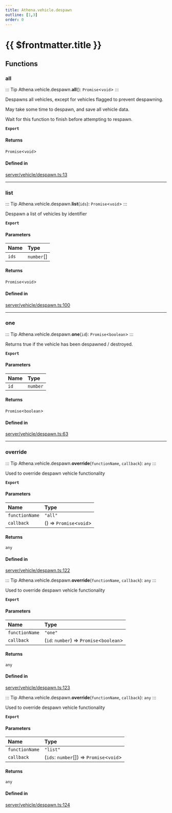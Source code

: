 ```yaml
---
title: Athena.vehicle.despawn
outline: [1,3]
order: 0
---
```


# {{ $frontmatter.title }}


## Functions

### all

::: Tip
Athena.vehicle.despawn.**all**(): `Promise`<`void`\>
:::

Despawns all vehicles, except for vehicles flagged to prevent despawning.

May take some time to despawn, and save all vehicle data.

Wait for this function to finish before attempting to respawn.

**`Export`**

#### Returns

`Promise`<`void`\>

#### Defined in

[server/vehicle/despawn.ts:13](https://github.com/Stuyk/altv-athena/blob/6013452/src/core/server/vehicle/despawn.ts#L13)

___

### list

::: Tip
Athena.vehicle.despawn.**list**(`ids`): `Promise`<`void`\>
:::

Despawn a list of vehicles by identifier

**`Export`**

#### Parameters

| Name | Type |
| :------ | :------ |
| `ids` | `number`[] |

#### Returns

`Promise`<`void`\>

#### Defined in

[server/vehicle/despawn.ts:100](https://github.com/Stuyk/altv-athena/blob/6013452/src/core/server/vehicle/despawn.ts#L100)

___

### one

::: Tip
Athena.vehicle.despawn.**one**(`id`): `Promise`<`boolean`\>
:::

Returns true if the vehicle has been despawned / destroyed.

**`Export`**

#### Parameters

| Name | Type |
| :------ | :------ |
| `id` | `number` |

#### Returns

`Promise`<`boolean`\>

#### Defined in

[server/vehicle/despawn.ts:63](https://github.com/Stuyk/altv-athena/blob/6013452/src/core/server/vehicle/despawn.ts#L63)

___

### override

::: Tip
Athena.vehicle.despawn.**override**(`functionName`, `callback`): `any`
:::

Used to override despawn vehicle functionality

**`Export`**

#### Parameters

| Name | Type |
| :------ | :------ |
| `functionName` | ``"all"`` |
| `callback` | () => `Promise`<`void`\> |

#### Returns

`any`

#### Defined in

[server/vehicle/despawn.ts:122](https://github.com/Stuyk/altv-athena/blob/6013452/src/core/server/vehicle/despawn.ts#L122)

::: Tip
Athena.vehicle.despawn.**override**(`functionName`, `callback`): `any`
:::

Used to override despawn vehicle functionality

**`Export`**

#### Parameters

| Name | Type |
| :------ | :------ |
| `functionName` | ``"one"`` |
| `callback` | (`id`: `number`) => `Promise`<`boolean`\> |

#### Returns

`any`

#### Defined in

[server/vehicle/despawn.ts:123](https://github.com/Stuyk/altv-athena/blob/6013452/src/core/server/vehicle/despawn.ts#L123)

::: Tip
Athena.vehicle.despawn.**override**(`functionName`, `callback`): `any`
:::

Used to override despawn vehicle functionality

**`Export`**

#### Parameters

| Name | Type |
| :------ | :------ |
| `functionName` | ``"list"`` |
| `callback` | (`ids`: `number`[]) => `Promise`<`void`\> |

#### Returns

`any`

#### Defined in

[server/vehicle/despawn.ts:124](https://github.com/Stuyk/altv-athena/blob/6013452/src/core/server/vehicle/despawn.ts#L124)
